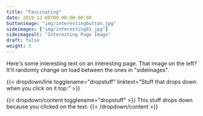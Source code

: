 ```yaml
---
title: "Fascinating"
date: 2019-12-08T00:00:00-00:00
buttonimage: "img/interestingbutton.jpg"
sideimages: ["img/interesting01.jpg"]
sideimagealt: "Interesting Page Image"
draft: false
weight: 3
---
```

Here's some interesting text on an interesting page.  That image on the left?  It'll randomly change on load between the ones in "sideimages".

{{< dropdown/link togglename="dropstuff" linktext="Stuff that drops down when you click on it top:" >}}

{{< dropdown/content togglename="dropstuff" >}}
    This stuff drops down because you clicked on the text.
{{< /dropdown/content >}}
